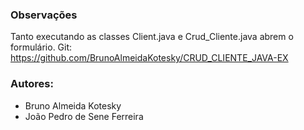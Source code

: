 ### Observações
Tanto executando as classes Client.java e Crud_Cliente.java abrem o formulário.
Git: https://github.com/BrunoAlmeidaKotesky/CRUD_CLIENTE_JAVA-EX

### Autores:
- Bruno Almeida Kotesky
- João Pedro de Sene Ferreira